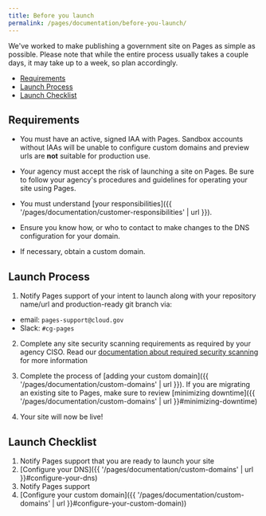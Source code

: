 ```yaml
---
title: Before you launch
permalink: /pages/documentation/before-you-launch/
---
```


We've worked to make publishing a government site on Pages as simple as possible. Please note that while the entire process usually takes a couple days, it may take up to a week, so plan accordingly.

- [Requirements](#requirements)
- [Launch Process](#launch-process)
- [Launch Checklist](#launch-checklist)

## Requirements

- You must have an active, signed IAA with Pages. Sandbox accounts without IAAs will be unable to configure custom domains and preview urls are **not** suitable for production use.

- Your agency must accept the risk of launching a site on Pages. Be sure to follow your agency's procedures and guidelines for operating your site using Pages.

- You must understand [your responsibilities]({{ '/pages/documentation/customer-responsibilities' | url }}).

- Ensure you know how, or who to contact to make changes to the DNS configuration for your domain.

- If necessary, obtain a custom domain.

## Launch Process

1. Notify Pages support of your intent to launch along with your repository name/url and production-ready git branch via:

- email: `pages-support@cloud.gov`
- Slack: `#cg-pages`

2. Complete any site security scanning requirements as required by your agency CISO. Read our [documentation about required security scanning]({{site.baseurl}}/pages/documentation/external-tools-and-resources/#scanning-tools) for more information

3. Complete the process of [adding your custom domain]({{ '/pages/documentation/custom-domains' | url }}). If you are migrating an existing site to Pages, make sure to review [minimizing downtime]({{ '/pages/documentation/custom-domains' | url }}#minimizing-downtime)

4. Your site will now be live!

## Launch Checklist

1. Notify Pages support that you are ready to launch your site
2. [Configure your DNS]({{ '/pages/documentation/custom-domains' | url }}#configure-your-dns)
3. Notify Pages support
4. [Configure your custom domain]({{ '/pages/documentation/custom-domains' | url }}#configure-your-custom-domain))
